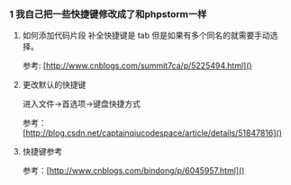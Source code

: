 ### 1 我自己把一些快捷键修改成了和phpstorm一样

1. 如何添加代码片段 补全快捷键是 tab 但是如果有多个同名的就需要手动选择。

    参考: [http://www.cnblogs.com/summit7ca/p/5225494.html]()
    
2. 更改默认的快捷键

    进入文件->首选项->键盘快捷方式

    参考：[http://blog.csdn.net/captainqiucodespace/article/details/51847816]()
    
3. 快捷键参考

    参考：[http://www.cnblogs.com/bindong/p/6045957.html]()